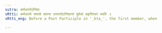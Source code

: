 ```yaml
---
sutra: कर्मधारयेऽनिष्ठा
vRtti: कर्मधारये समासे क्तान्त उत्तरपदेऽनिष्ठान्तं पूर्वपदं प्रकृतिस्वरं भवति ॥
vRtti_eng: Before a Past Participle in '_kta_', the first member, when it itself is not a Past Participle, retains its original accent in a _Karmadharaya_ compound.

---
```

